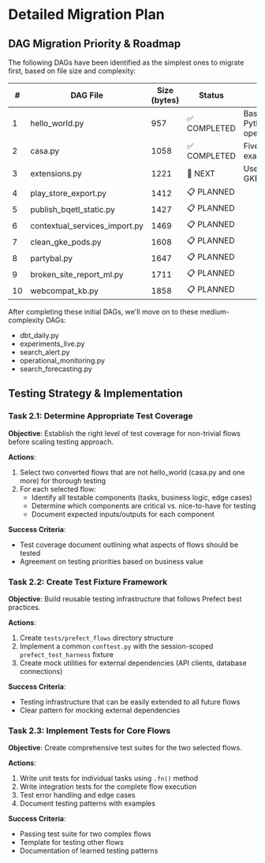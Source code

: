 # Detailed Migration Plan

## DAG Migration Priority & Roadmap

The following DAGs have been identified as the simplest ones to migrate first, based on file size and complexity:

| # | DAG File | Size (bytes) | Status | Notes |
|---|----------|--------------|--------|-------|
| 1 | hello_world.py | 957 | ✅ COMPLETED | Basic Python/Bash operators |
| 2 | casa.py | 1058 | ✅ COMPLETED | FivetranOperator example |
| 3 | extensions.py | 1221 | 🔄 NEXT | Uses GKEPodOperator |
| 4 | play_store_export.py | 1412 | 📋 PLANNED | |
| 5 | publish_bqetl_static.py | 1427 | 📋 PLANNED | |
| 6 | contextual_services_import.py | 1469 | 📋 PLANNED | |
| 7 | clean_gke_pods.py | 1608 | 📋 PLANNED | |
| 8 | partybal.py | 1647 | 📋 PLANNED | |
| 9 | broken_site_report_ml.py | 1711 | 📋 PLANNED | |
| 10 | webcompat_kb.py | 1858 | 📋 PLANNED | |

After completing these initial DAGs, we'll move on to these medium-complexity DAGs:
- dbt_daily.py
- experiments_live.py
- search_alert.py
- operational_monitoring.py
- search_forecasting.py

## Testing Strategy & Implementation

### Task 2.1: Determine Appropriate Test Coverage

**Objective**: Establish the right level of test coverage for non-trivial flows before scaling testing approach.

**Actions**:
1. Select two converted flows that are not hello_world (casa.py and one more) for thorough testing
2. For each selected flow:
   - Identify all testable components (tasks, business logic, edge cases)
   - Determine which components are critical vs. nice-to-have for testing
   - Document expected inputs/outputs for each component

**Success Criteria**:
- Test coverage document outlining what aspects of flows should be tested
- Agreement on testing priorities based on business value

### Task 2.2: Create Test Fixture Framework

**Objective**: Build reusable testing infrastructure that follows Prefect best practices.

**Actions**:
1. Create `tests/prefect_flows` directory structure
2. Implement a common `conftest.py` with the session-scoped `prefect_test_harness` fixture
3. Create mock utilities for external dependencies (API clients, database connections)

**Success Criteria**:
- Testing infrastructure that can be easily extended to all future flows
- Clear pattern for mocking external dependencies

### Task 2.3: Implement Tests for Core Flows

**Objective**: Create comprehensive test suites for the two selected flows.

**Actions**:
1. Write unit tests for individual tasks using `.fn()` method
2. Write integration tests for the complete flow execution
3. Test error handling and edge cases
4. Document testing patterns with examples

**Success Criteria**:
- Passing test suite for two complex flows
- Template for testing other flows
- Documentation of learned testing patterns

